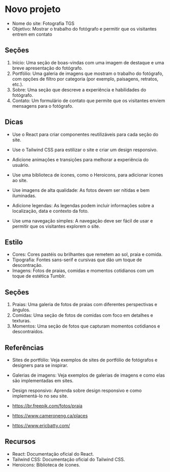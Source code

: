 <img src=""></img>

# Novo projeto

- Nome do site: Fotografia TGS
- Objetivo: Mostrar o trabalho do fotógrafo e permitir que os visitantes entrem em contato

## Seções

1. Início: Uma seção de boas-vindas com uma imagem de destaque e uma breve apresentação do fotógrafo.
2. Portfólio: Uma galeria de imagens que mostram o trabalho do fotógrafo, com opções de filtro por categoria (por exemplo, paisagens, retratos, etc.).
3. Sobre: Uma seção que descreve a experiência e habilidades do fotógrafo.
4. Contato: Um formulário de contato que permite que os visitantes enviem mensagens para o fotógrafo.

## Dicas

- Use o React para criar componentes reutilizáveis para cada seção do site.
- Use o Tailwind CSS para estilizar o site e criar um design responsivo.
- Adicione animações e transições para melhorar a experiência do usuário.
- Use uma biblioteca de ícones, como o Heroicons, para adicionar ícones ao site.

- Use imagens de alta qualidade: As fotos devem ser nítidas e bem iluminadas.
- Adicione legendas: As legendas podem incluir informações sobre a localização, data e contexto da foto.
- Use uma navegação simples: A navegação deve ser fácil de usar e permitir que os visitantes explorem o site.

## Estilo

- Cores: Cores pastéis ou brilhantes que remetem ao sol, praia e comida.
- Tipografia: Fontes sans-serif e cursivas que dão um toque de descontração.
- Imagens: Fotos de praias, comidas e momentos cotidianos com um toque de estética Tumblr.

## Seções

1. Praias: Uma galeria de fotos de praias com diferentes perspectivas e ângulos.
2. Comidas: Uma seção de fotos de comidas com foco em detalhes e texturas.
3. Momentos: Uma seção de fotos que capturam momentos cotidianos e descontraídos.

## Referências

- Sites de portfólio: Veja exemplos de sites de portfólio de fotógrafos e designers para se inspirar.
- Galerias de imagens: Veja exemplos de galerias de imagens e como elas são implementadas em sites.
- Design responsivo: Aprenda sobre design responsivo e como implementá-lo no seu site.

- https://br.freepik.com/fotos/praia
- https://www.cameroneng.ca/places
- https://www.ericbatty.com/

## Recursos

- React: Documentação oficial do React.
- Tailwind CSS: Documentação oficial do Tailwind CSS.
- Heroicons: Biblioteca de ícones.

